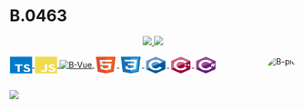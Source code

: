 # B.0463

<div align="center">
    <a href="https://github.com/B0463">
    <img height="180em" src="https://github-readme-stats.vercel.app/api?username=B0463&show_icons=true&theme=dracula&include_all_commits=true&count_private=true"/>
    <img height="180em" src="https://github-readme-stats.vercel.app/api/top-langs/?username=B0463&layout=compact&langs_count=7&theme=dracula"/>
</div>

<div style="display: inline_block"><br>
    <img align="center" alt="B-Ts" height="30" width="40" src="https://raw.githubusercontent.com/devicons/devicon/master/icons/typescript/typescript-plain.svg">
    <img align="center" alt="B-Js" height="30" width="40" src="https://raw.githubusercontent.com/devicons/devicon/master/icons/javascript/javascript-plain.svg">
    <img align="center" alt="B-Vue" width="40" src="https://i0.wp.com/blog.hariken.co/wp-content/uploads/2019/03/logo-vue-js.png?ssl=1">
    <img align="center" alt="B-HTML" height="30" width="40" src="https://raw.githubusercontent.com/devicons/devicon/master/icons/html5/html5-original.svg">
    <img align="center" alt="B-CSS" height="30" width="40" src="https://raw.githubusercontent.com/devicons/devicon/master/icons/css3/css3-original.svg">
    <img align="center" alt="B-C" height="30" width="40" src="https://raw.githubusercontent.com/devicons/devicon/master/icons/c/c-original.svg">
    <img align="center" alt="B-Cpp" height="30" width="40" src="https://raw.githubusercontent.com/devicons/devicon/master/icons/cplusplus/cplusplus-original.svg">
    <img align="center" alt="B-Csharp" height="30" width="40" src="https://raw.githubusercontent.com/devicons/devicon/master/icons/csharp/csharp-original.svg">
    <img align="right" alt="B-pic" height="150" style="border-radius:50px;" src="https://i.ibb.co/L9DdLhs/pdr676x676.jpg">
</div>

##

<div> 
    <a href="http://hkimpr.ddns.net" target="_blank"><img src="https://i.ibb.co/XXZGJJy/hklogo-FGH-small.png">
</div>

